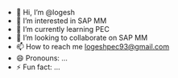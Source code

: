 - 👋 Hi, I’m @logesh
- 👀 I’m interested in SAP MM
- 🌱 I’m currently learning PEC
- 💞️ I’m looking to collaborate on SAP MM
- 📫 How to reach me logeshpec93@gmail.com
- 😄 Pronouns: ...
- ⚡ Fun fact: ...

<!---
logesh-stark-tony/logesh-stark-tony is a ✨ special ✨ repository because its `README.md` (this file) appears on your GitHub profile.
You can click the Preview link to take a look at your changes.
--->
